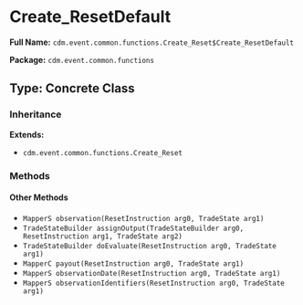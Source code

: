 # Create_ResetDefault

**Full Name:** `cdm.event.common.functions.Create_Reset$Create_ResetDefault`

**Package:** `cdm.event.common.functions`

## Type: Concrete Class

### Inheritance

**Extends:**
- `cdm.event.common.functions.Create_Reset`

### Methods

#### Other Methods

- `MapperS observation(ResetInstruction arg0, TradeState arg1)`
- `TradeStateBuilder assignOutput(TradeStateBuilder arg0, ResetInstruction arg1, TradeState arg2)`
- `TradeStateBuilder doEvaluate(ResetInstruction arg0, TradeState arg1)`
- `MapperC payout(ResetInstruction arg0, TradeState arg1)`
- `MapperS observationDate(ResetInstruction arg0, TradeState arg1)`
- `MapperS observationIdentifiers(ResetInstruction arg0, TradeState arg1)`

